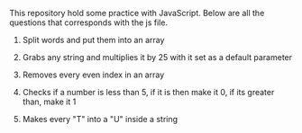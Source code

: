 This repository hold some practice with JavaScript. Below are all the questions that corresponds with the js file.

1. Split words and put them into an array

2. Grabs any string and multiplies it by 25 with it set as a default parameter

3. Removes every even index in an array

4. Checks if a number is less than 5, if it is then make it 0, if its greater than, make it 1

5. Makes every "T" into a "U" inside a string
